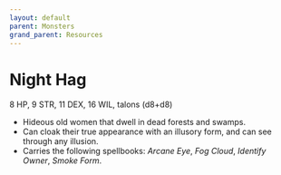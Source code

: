 ```yaml
---
layout: default
parent: Monsters
grand_parent: Resources
---
```


# Night Hag

8 HP, 9 STR, 11 DEX, 16 WIL, talons (d8+d8)

- Hideous old women that dwell in dead forests and swamps.
- Can cloak their true appearance with an illusory form, and can see through any illusion.
- Carries the following spellbooks: _Arcane Eye_, _Fog Cloud_, _Identify Owner_, _Smoke Form_.
